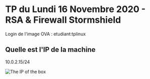 # TP du Lundi 16 Novembre 2020 - RSA & Firewall Stormshield

Login de l'image OVA : etudiant:tplinux

## Quelle est l'IP de la machine

10.0.2.15/24

![The IP of the box](https://i.ibb.co/q0PvXGJ/image.png)

## 
